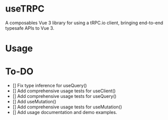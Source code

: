 # useTRPC

A composables Vue 3 library for using a tRPC.io client, bringing end-to-end typesafe APIs to Vue 3.

# Usage

# To-DO

- [] Fix type inference for useQuery()
- [] Add comprehensive usage tests for useClient()
- [] Add comprehensive usage tests for useQuery()
- [] Add useMutation()
- [] Add comprehensive usage tests for useMutation()
- [] Add usage documentation and demo examples.

